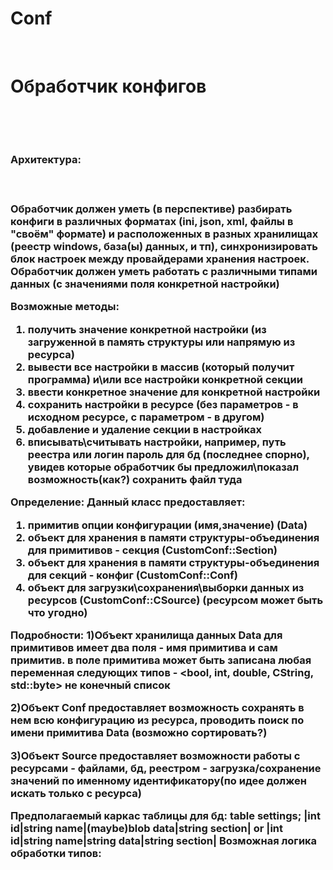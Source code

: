# Conf
<br><h1> Обработчик конфигов</h1><br>

<br><h3>Архитектура:<h3><br>

Обработчик должен уметь (в перспективе) разбирать конфиги в различных форматах (ini, json, xml, файлы в "своём" формате) и расположенных в разных хранилищах (реестр windows, база(ы) данных, и тп), синхронизировать блок настроек между провайдерами хранения настроек.
Обработчик должен уметь работать с различными типами данных (с значениями поля конкретной настройки)

Возможные методы:
 <ol><li>получить значение конкретной настройки (из загруженной в память структуры или напрямую из ресурса)
</li> <li>вывести все настройки в массив (который получит программа) и\или все настройки конкретной секции
</li> <li>ввести конкретное значение для конкретной настройки
</li> <li>сохранить настройки в ресурсе (без параметров - в исходном ресурсе, с параметром - в другом)
</li> <li>добавление и удаление секции в настройках
</li> <li>вписывать\считывать настройки, например, путь реестра или логин пароль для бд (последнее спорно), увидев которые обработчик бы предложил\показал возможность(как?) сохранить файл туда
</li>
 </ol>
 
 Определение:
 Данный класс предоставляет: 
 1) примитив опции конфигурации (имя,значение) (Data)
 2) объект для хранения в памяти структуры-объединения для примитивов - секция (CustomConf::Section)
 2) объект для хранения в памяти структуры-объединения для секций - конфиг (CustomConf::Conf)
 3) объект для загрузки\сохранения\выборки данных из ресурсов (CustomConf::CSource)
 (ресурсом может быть что угодно)
 
 Подробности:
 1)Объект хранилища данных Data для примитивов имеет два поля - имя примитива и сам примитив.
 в поле примитива может быть записана любая переменная следующих типов - <bool, int, double, CString, std::byte> не конечный список
 
 2)Объект Conf предоставляет возможность сохранять в нем всю конфигурацию из ресурса, проводить поиск по имени примитива Data (возможно сортировать?)
 
 3)Объект Source предоставляет возможности работы с ресурсами - файлами, бд, реестром - загрузка/сохранение значений по именному идентификатору(по идее должен искать только с ресурса)
 
 
 Предполагаемый каркас таблицы для бд:
 table settings;
 |int id|string name|(maybe)blob data|string section| or
 |int id|string name|string data|string section|
 Возможная логика обработки типов:
